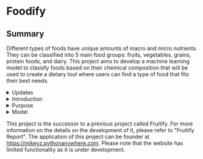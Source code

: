 # Foodify

## Summary

Different types of foods have unique amounts of macro and micro nutrients. They can be classified into 5 main food groups: fruits, vegetables, grains, protein foods, and dairy. This project aims to develop a machine learning model to classify foods based on their chemical composition that will be used to create a dietary tool where users can find a type of food that fits their best needs.

<details>
  <summary>Updates</summary>
  <ul>  
    <details>
      <summary>December 20th, 2024</summary>

  - Initiated the cleaning process for the SR_Leagacy table
  <br>
Initial screening of the SR_Legacy Food table found it messier than the Foundations Food table. For example, for the American Indian/Alaska Native Foods category, it comprises food belonging to more than 1 food category. There are also much more irrelevant samples. 
    </details>
    <details>
      <summary>October 15th, 2024</summary>

  - Deleted duplicate samples and irrelevant samples from the Foundation Food table
  * Duplicated samples (legumes are categorized as both a vegetable and a protein, according to the FDA) in the Foundation Food table
  + Recategorized samples into the 5 main food groups in the Foundation Food table


  <br> Some duplicate samples are exact, some differ slightly for some nutrients, and some have missing values while its duplicate doesn’t. For the last case, duplicates are compared with each other from the order Calories (kcal) to Potassium (MG). Samples that have a more completed nutritional information are prioritized while its duplicate are dropped.

The previous decision to filter out cooked food is being reconsidered. It is a challenge to decide either to use uncooked foods only or most-consumed-type of foods only because cooking food alters the nutrient composition of foods. The former method is a more standardized approach because it uses the natural form of foods. This method makes an exception to Grains because grains aren’t consumed in its natural form. This method excludes dried foods. This method may be misleading because it doesn’t reflect the nutrient profile of how people usually consume that food. The latter method better reflects real life, but a large portion of the Foundations Food samples are only in its raw form. This calls for the project to branch into 2 paths for these methods. The project will currently focus on uncooked foods going forwards and will revisit the other method later on.
    </details>
    <details>
      <summary>October 14th, 2024</summary>

  - Joined the Survey Food datasets into 1 table


  <br> It is necessary to include the Survey Food dataset because they may contain food that aren’t in the Foundation Food or SR_Legacy Food. The Survey Food dataset has many categories that need to be sorted into the 5 main food groups. Upon examination of the Survey Food table, they have no data collected on its trans fat. The next steps would be cleaning of the 3 tables to remove/group foods.
    </details>
    <details>
      <summary>September 16th, 2024</summary>

  - Edited the final Foundations Food table so that it represents the raw, unfiltered data
  * Joined the SR_Legacy Food datasets into 1 table


  <br> Further examination of the data found that some foods such as meats have 2 versions: cooked and uncooked. Since all data is measured in 100 grams, the cooked food usually has more nutrients since it is more dense due to the water loss during cooking. This is problematic because it may mislead the model. To standardize, the cooked foods are filtered out and the raw forms are used to better represent what people usually see on a nutritional label. The next steps would be future data inspection and cleaning.
    </details>
    <details>
      <summary>August 15th, 2024</summary>

  - Joined the Foundation Food datasets into 1 table

  <br> The Foundation Food table only contains 1 sample per food. Examination of the joined Foundation Food Table yieled messy and disorganized data. There is a total of 358 samples before cleaning the table. It is insufficient to train a model. The next step would be to incorporate the SR_Legacy datasets into the database.
    </details>
    <details>
      <summary>August 10th, 2024</summary>
      
  - Planned developments for other food groups
  * Migrated data collection from API calls to download files
      
  <br> The developments for other food group calls for a rebranding from Fruitify to Foodify. The decision to migrate data collection from API calls to a database will prove to increase the efficiency and stability of the data.
    </details>
    <details>
      <summary>June 11th, 2024</summary>
      
  - Created a design draft for the home page using Figma
  * Created the home page using the draft
    
  <br>The design of the home page is relatively complete with the exlusion of some buttons. The only functional button, for now, is the "Fruit" button on the navigation bar which was the original project. The navigation bar serves as a quick way to access the tools for users that are already familiar with them. The "Get Started" button serves as a beginner's guide to select from the array of tools. The next step is to redesign the fruit tool such that it matches the current style of the website and to design and integrate, but without functionality, the "Get Started" Page.
    </details>
    <details>
      <summary> June 6th, 2024 </summary>
      
  - Updated the size of the value input boxes to match the size of the average input
  * Increased the size of the percent input boxes
    
  <br>The function for the fruit tool is mostly complete. The UI can be improved with the addition of buttons and the model can be improved through further optimization and analaysis. To increase the usefullness of this tool, we can broaden the fruit types. We can build a similar food predictor for all types of food including meats, dairy, vegetable, etc. The next step is to build a functional website that houses these tools.
  </details>
  
  </ul>

</details>
<details>
  <summary>Introduction</summary>
  Most foods can be classified into 5 main food groups: fruits, vegetables, grains, protein foods, and dairy. These food groups are differentiable from each other and possess unique compositions of nutrients. For example, fruits typically have potassium, dietary fiber, vitamin C and no cholestrol. On the other hand, dairy food have calicum, potassium, and no dietary fiber.
</details>

<details>
  <summary>Purpose</summary>

   This project aims to help people that want to get their food intake that suits their nutritional needs down to the digits. It can also serve as an educational tool for students to better undestand the composition of different types of food. The practical portion of this project is a US FDA Nutrition label where users can input values for certain nutrients.
</details>

<details>
  <summary>Model</summary>
  FOR THE FRUIT MODEL: By analyzing the results of certain techniques of handling missing data, feature selection, and sample selection, a random forest model was developed at a 79.33% accuracy with the following hypter parameters: max_depth=5, max_features='log2', n_estimators=175, random_state=11.
</details>

This project is the successor to a previous project called Fruitify. For more information on the details on the development of it, please refer to "Fruitify Report".
The application of this project can be founder at https://mikeyz.pythonanywhere.com. Please note that the website has limited functionality as it is under development.

